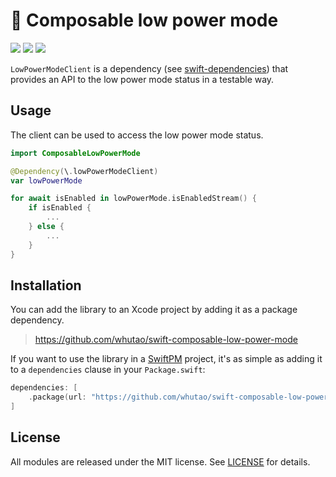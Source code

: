 # 🪫 Composable low power mode

<p>
    <img src="https://img.shields.io/badge/Swift-5.9-orange.svg" />
    <img src="https://img.shields.io/badge/platform-iOS%20%7C%20macOS%20%7C%20tvOS%20%7C%20watchOS-lightgrey.svg">
    <img src="https://img.shields.io/badge/license-MIT-blue.svg" />
</p>

`LowPowerModeClient` is a dependency (see [swift-dependencies](https://github.com/pointfreeco/swift-dependencies)) that provides an API to the low power mode status in a testable way.

## Usage

The client can be used to access the low power mode status.

```swift
import ComposableLowPowerMode

@Dependency(\.lowPowerModeClient)
var lowPowerMode

for await isEnabled in lowPowerMode.isEnabledStream() {
    if isEnabled {
        ...
    } else {
        ...
    }
}
```

## Installation

You can add the library to an Xcode project by adding it as a package dependency.

> https://github.com/whutao/swift-composable-low-power-mode

If you want to use the library in a [SwiftPM](https://swift.org/package-manager/) project, it's as simple as adding it to a `dependencies` clause in your `Package.swift`:

``` swift
dependencies: [
    .package(url: "https://github.com/whutao/swift-composable-low-power-mode", from: "1.0.0")
]
```

## License

All modules are released under the MIT license. See [LICENSE](LICENSE) for details.
